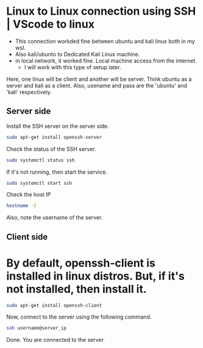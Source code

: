 # Linux to Linux connection using SSH | VScode to linux
- This connection workded fine between ubuntu and kali linux both in my wsl.
- Also kali/ubunto to Dedicated Kali Linux machine.
- in local network, it worked fine. Local machine access from the internet.
    - I will work with this type of setup later.


Here, one linux will be client and another will be server.
Think ubuntu as a server and kali as a client.
Also, usename and pass are the 'ubuntu' and 'kali' respectively.

## Server side
Install the SSH server on the server side.
```bash
sudo apt-get install openssh-server
```

Check the status of the SSH server.
```bash
sudo systemctl status ssh
```

If it's not running, then start the service.
```bash
sudo systemctl start ssh
```

Check the host IP
```bash
hostname -I
```
Also, note the username of the server.


## Client side
# By default, openssh-client is installed in linux distros. But, if it's not installed, then install it.
```bash
sudo apt-get install openssh-client
```

Now, connect to the server using the following command.
```bash
ssh username@server_ip
```

Done. You are connected to the server.

